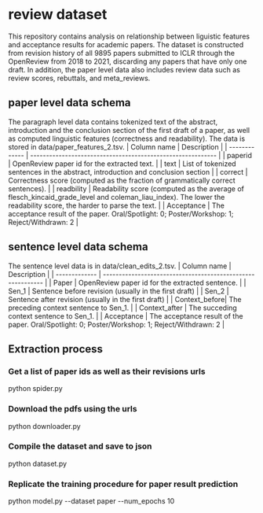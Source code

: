 # review dataset
This repository contains analysis on relationship between liguistic features and acceptance results for academic papers. The dataset is constructed from revision history of all 9895 papers submitted to ICLR through the OpenReview from 2018 to 2021, discarding any papers that have only one draft. In addition, the paper level data also includes review data such as review scores, rebuttals, and meta_reviews. 

## paper level data schema
The paragraph level data contains tokenized text of the abstract, introduction and the conclusion section of the first draft of a paper, as well as computed linguistic features (correctness and readability). The data is stored in data/paper_features_2.tsv. 
| Column name   | Description                                                         |
| ------------- | -----------------------------------------------------------         |
| paperid         | OpenReview paper id for the extracted text.                     |
| text         | List of tokenized sentences in the abstract, introduction and conclusion section           |
| correct         | Correctness score (computed as the fraction of grammatically correct sentences).               |
| readbility | Readability score (computed as the average of flesch_kincaid_grade_level and coleman_liau_index). The lower the readability score, the harder to parse the text.                         |
| Acceptance    | The acceptance result of the paper. Oral/Spotlight: 0; Poster/Workshop: 1; Reject/Withdrawn: 2  |



## sentence level data schema
The sentence level data is in data/clean_edits_2.tsv. 
| Column name   | Description                                                         |
| ------------- | -----------------------------------------------------------         |
| Paper         | OpenReview paper id for the extracted sentence.                     |
| Sen_1         | Sentence before revision (usually in the first draft)               |
| Sen_2         | Sentence after revision (usually in the first draft)                |
| Context_before| The preceding context sentence to Sen_1.                            |
| Context_after | The succeding context sentence to Sen_1.                            |
| Acceptance    | The acceptance result of the paper. Oral/Spotlight: 0; Poster/Workshop: 1; Reject/Withdrawn: 2  |










## Extraction process
### Get a list of paper ids as well as their revisions urls
python spider.py 

### Download the pdfs using the urls 
python downloader.py

### Compile the dataset and save to json
python dataset.py

### Replicate the training procedure for paper result prediction
python model.py --dataset paper --num_epochs 10
